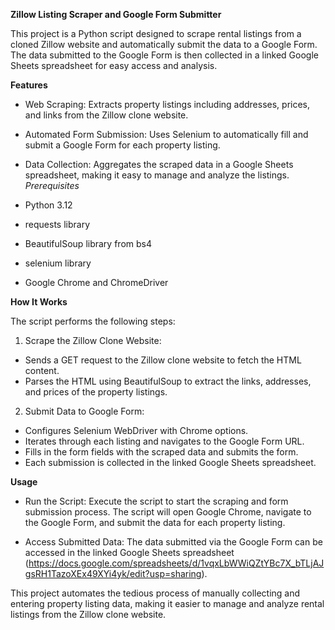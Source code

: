 **Zillow Listing Scraper and Google Form Submitter**

This project is a Python script designed to scrape rental listings from a cloned Zillow website and automatically submit the data to a Google Form. The data submitted to the Google Form is then collected in a linked Google Sheets spreadsheet for easy access and analysis.

**Features**

- Web Scraping: Extracts property listings including addresses, prices, and links from the Zillow clone website.
- Automated Form Submission: Uses Selenium to automatically fill and submit a Google Form for each property listing.
- Data Collection: Aggregates the scraped data in a Google Sheets spreadsheet, making it easy to manage and analyze the listings.
*Prerequisites*

- Python 3.12
- requests library
- BeautifulSoup library from bs4
- selenium library
- Google Chrome and ChromeDriver

**How It Works**

The script performs the following steps:

1. Scrape the Zillow Clone Website:

- Sends a GET request to the Zillow clone website to fetch the HTML content.
- Parses the HTML using BeautifulSoup to extract the links, addresses, and prices of the property listings.

2. Submit Data to Google Form:
- Configures Selenium WebDriver with Chrome options.
- Iterates through each listing and navigates to the Google Form URL.
- Fills in the form fields with the scraped data and submits the form.
- Each submission is collected in the linked Google Sheets spreadsheet.


**Usage**

- Run the Script: Execute the script to start the scraping and form submission process. The script will open Google Chrome, navigate to the Google Form, and submit the data for each property listing.

- Access Submitted Data: The data submitted via the Google Form can be accessed in the linked Google Sheets spreadsheet (https://docs.google.com/spreadsheets/d/1vqxLbWWiQZtYBc7X_bTLjAJgsRH1TazoXEx49XYi4yk/edit?usp=sharing).

This project automates the tedious process of manually collecting and entering property listing data, making it easier to manage and analyze rental listings from the Zillow clone website.
